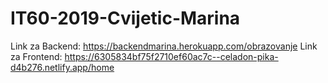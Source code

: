 # IT60-2019-Cvijetic-Marina

Link za Backend: https://backendmarina.herokuapp.com/obrazovanje
Link za Frontend: https://6305834bf75f2710ef60ac7c--celadon-pika-d4b276.netlify.app/home
